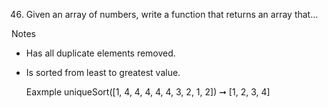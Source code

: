 46. Given an array of numbers, write a function that returns an array that...

Notes

- Has all duplicate elements removed.
- Is sorted from least to greatest value.

  Eaxmple uniqueSort([1, 4, 4, 4, 4, 4, 3, 2, 1, 2]) ➞ [1, 2, 3, 4]
